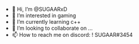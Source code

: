 - 👋 Hi, I’m @SUGAARxD
- 👀 I’m interested in gaming
- 🌱 I’m currently learning c++
- 💞️ I’m looking to collaborate on ...
- 📫 How to reach me on discord: ! SUGAAR#3454

<!---
SUGAARxD/SUGAARxD is a ✨ special ✨ repository because its `README.md` (this file) appears on your GitHub profile.
You can click the Preview link to take a look at your changes.
--->
